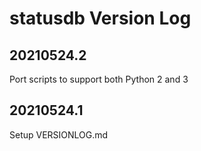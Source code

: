 # statusdb Version Log

## 20210524.2
Port scripts to support both Python 2 and 3

## 20210524.1
Setup VERSIONLOG.md
